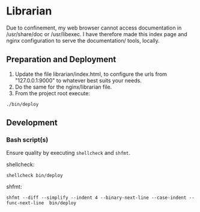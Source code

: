 # Librarian

Due to confinement, my web browser cannot access documentation in /usr/share/doc or /usr/libexec.
I have therefore made this index page and nginx configuration to serve the documentation/ tools, locally.

## Preparation and Deployment

1. Update the file librarian/index.html, to configure the urls from "127.0.0.1:9000" to whatever best suits your needs.
2. Do the same for the nginx/librarian file.
3. From the project root execute:

```
./bin/deploy
```

## Development

### Bash script(s)

Ensure quality by executing `shellcheck` and `shfmt`.

shellcheck:

```
shellcheck bin/deploy
```

shfmt:

```
shfmt --diff --simplify --indent 4 --binary-next-line --case-indent --func-next-line  bin/deploy
```

